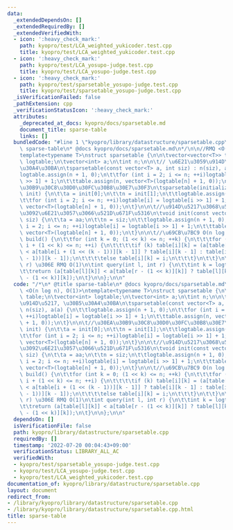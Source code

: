 ```yaml
---
data:
  _extendedDependsOn: []
  _extendedRequiredBy: []
  _extendedVerifiedWith:
  - icon: ':heavy_check_mark:'
    path: kyopro/test/LCA_weighted_yukicoder.test.cpp
    title: kyopro/test/LCA_weighted_yukicoder.test.cpp
  - icon: ':heavy_check_mark:'
    path: kyopro/test/LCA_yosupo-judge.test.cpp
    title: kyopro/test/LCA_yosupo-judge.test.cpp
  - icon: ':heavy_check_mark:'
    path: kyopro/test/sparsetable_yosupo-judge.test.cpp
    title: kyopro/test/sparsetable_yosupo-judge.test.cpp
  _isVerificationFailed: false
  _pathExtension: cpp
  _verificationStatusIcon: ':heavy_check_mark:'
  attributes:
    _deprecated_at_docs: kyopro/docs/sparsetable.md
    document_title: sparse-table
    links: []
  bundledCode: "#line 1 \"kyopro/library/datastructure/sparsetable.cpp\"\n/*\n* @title\
    \ sparse-table\n* @docs kyopro/docs/sparsetable.md\n*/\n\n//RMQ <O(n log n), O(1)>\n\
    template<typename T>\nstruct sparsetable {\n\n\tvector<vector<T>> table;\n\tvector<int>\
    \ logtable;\n\tvector<int> a;\n\tint n;\n\n\t// \u6E21\u3059\u914D\u5217, \u30B5\
    \u30A4\u30BA\n\tsparsetable(const vector<T> a, int siz) : n(siz), a(a) {\n\t\t\
    logtable.assign(n + 1, 0);\n\t\tfor (int i = 2; i <= n; ++i)logtable[i] = logtable[i\
    \ >> 1] + 1;\n\t\ttable.assign(n, vector<T>(logtable[n] + 1, 0));\n\t}\n\n\t//\u30EA\
    \u30B9\u30C8\u30D0\u30FC\u30B8\u30E7\u30F3\n\tsparsetable(initializer_list<T>\
    \ init) {\n\t\ta = init[0];\n\t\tn = init[1];\n\t\tlogtable.assign(n + 1, 0);\n\
    \t\tfor (int i = 2; i <= n; ++i)logtable[i] = logtable[i >> 1] + 1;\n\t\ttable.assign(n,\
    \ vector<T>(logtable[n] + 1, 0));\n\t}\n\n\t//\u914D\u5217\u3068\u5927\u304D\u3055\
    \u3092\u6E21\u3057\u3066\u521D\u671F\u5316\n\tvoid init(const vector<T> aa, int\
    \ siz) {\n\t\ta = aa;\n\t\tn = siz;\n\t\tlogtable.assign(n + 1, 0);\n\t\tfor (int\
    \ i = 2; i <= n; ++i)logtable[i] = logtable[i >> 1] + 1;\n\t\ttable.assign(n,\
    \ vector<T>(logtable[n] + 1, 0));\n\t}\n\n\t//\u69CB\u7BC9 O(n log n)\n\tvoid\
    \ build() {\n\t\tfor (int k = 0; (1 << k) <= n; ++k) {\n\t\t\tfor (int i = 0;\
    \ i + (1 << k) <= n; ++i) {\n\t\t\t\tif (k) table[i][k] = (a[table[i][k - 1]]\
    \ < a[table[i + (1 << (k - 1))][k - 1]] ? table[i][k - 1] : table[i + (1 << (k\
    \ - 1))][k - 1]);\n\t\t\t\telse table[i][k] = i;\n\t\t\t}\n\t\t}\n\t}\n\n\t//[l,\
    \ r) \u306E RMQ O(1)\n\tint query(int l, int r) {\n\t\tint k = logtable[r - l];\n\
    \t\treturn (a[table[l][k]] < a[table[r - (1 << k)][k]] ? table[l][k] : table[r\
    \ - (1 << k)][k]);\n\t}\n\n};\n\n"
  code: "/*\n* @title sparse-table\n* @docs kyopro/docs/sparsetable.md\n*/\n\n//RMQ\
    \ <O(n log n), O(1)>\ntemplate<typename T>\nstruct sparsetable {\n\n\tvector<vector<T>>\
    \ table;\n\tvector<int> logtable;\n\tvector<int> a;\n\tint n;\n\n\t// \u6E21\u3059\
    \u914D\u5217, \u30B5\u30A4\u30BA\n\tsparsetable(const vector<T> a, int siz) :\
    \ n(siz), a(a) {\n\t\tlogtable.assign(n + 1, 0);\n\t\tfor (int i = 2; i <= n;\
    \ ++i)logtable[i] = logtable[i >> 1] + 1;\n\t\ttable.assign(n, vector<T>(logtable[n]\
    \ + 1, 0));\n\t}\n\n\t//\u30EA\u30B9\u30C8\u30D0\u30FC\u30B8\u30E7\u30F3\n\tsparsetable(initializer_list<T>\
    \ init) {\n\t\ta = init[0];\n\t\tn = init[1];\n\t\tlogtable.assign(n + 1, 0);\n\
    \t\tfor (int i = 2; i <= n; ++i)logtable[i] = logtable[i >> 1] + 1;\n\t\ttable.assign(n,\
    \ vector<T>(logtable[n] + 1, 0));\n\t}\n\n\t//\u914D\u5217\u3068\u5927\u304D\u3055\
    \u3092\u6E21\u3057\u3066\u521D\u671F\u5316\n\tvoid init(const vector<T> aa, int\
    \ siz) {\n\t\ta = aa;\n\t\tn = siz;\n\t\tlogtable.assign(n + 1, 0);\n\t\tfor (int\
    \ i = 2; i <= n; ++i)logtable[i] = logtable[i >> 1] + 1;\n\t\ttable.assign(n,\
    \ vector<T>(logtable[n] + 1, 0));\n\t}\n\n\t//\u69CB\u7BC9 O(n log n)\n\tvoid\
    \ build() {\n\t\tfor (int k = 0; (1 << k) <= n; ++k) {\n\t\t\tfor (int i = 0;\
    \ i + (1 << k) <= n; ++i) {\n\t\t\t\tif (k) table[i][k] = (a[table[i][k - 1]]\
    \ < a[table[i + (1 << (k - 1))][k - 1]] ? table[i][k - 1] : table[i + (1 << (k\
    \ - 1))][k - 1]);\n\t\t\t\telse table[i][k] = i;\n\t\t\t}\n\t\t}\n\t}\n\n\t//[l,\
    \ r) \u306E RMQ O(1)\n\tint query(int l, int r) {\n\t\tint k = logtable[r - l];\n\
    \t\treturn (a[table[l][k]] < a[table[r - (1 << k)][k]] ? table[l][k] : table[r\
    \ - (1 << k)][k]);\n\t}\n\n};\n\n"
  dependsOn: []
  isVerificationFile: false
  path: kyopro/library/datastructure/sparsetable.cpp
  requiredBy: []
  timestamp: '2022-07-20 00:04:43+09:00'
  verificationStatus: LIBRARY_ALL_AC
  verifiedWith:
  - kyopro/test/sparsetable_yosupo-judge.test.cpp
  - kyopro/test/LCA_yosupo-judge.test.cpp
  - kyopro/test/LCA_weighted_yukicoder.test.cpp
documentation_of: kyopro/library/datastructure/sparsetable.cpp
layout: document
redirect_from:
- /library/kyopro/library/datastructure/sparsetable.cpp
- /library/kyopro/library/datastructure/sparsetable.cpp.html
title: sparse-table
---
```

﻿